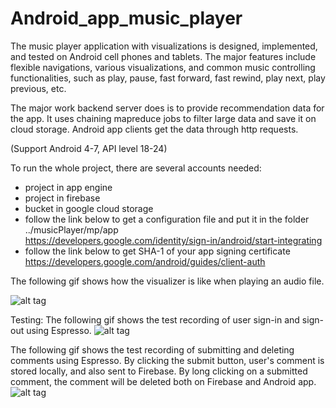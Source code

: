 # Android_app_music_player 

The music player application with visualizations is designed, implemented, and tested on Android cell phones and tablets. The major features include flexible navigations, various visualizations, and common music controlling functionalities, such as play, pause, fast forward, fast rewind, play next, play previous, etc. 

The major work backend server does is to provide recommendation data for the app. It uses chaining mapreduce jobs to filter large data and save it on cloud storage. Android app clients get the data through http requests. 

(Support Android 4-7, API level 18-24)

To run the whole project, there are several accounts needed: 
- project in app engine <br />
- project in firebase   <br />
- bucket in google cloud storage  <br />
- follow the link below to get a configuration file and put it in the folder ../musicPlayer/mp/app  <br />
https://developers.google.com/identity/sign-in/android/start-integrating    <br />
- follow the link below to get SHA-1 of your app signing certificate    <br />
https://developers.google.com/android/guides/client-auth     <br />


The following gif shows how the visualizer is like when playing an audio file. 

![alt tag](https://github.com/yingchenyingchen/Android_App_with_Appengine_MapReduce/blob/master/visualizer.gif)

Testing:
The following gif shows the test recording of user sign-in and sign-out using Espresso.
![alt tag](https://github.com/yingchenyingchen/Android_App_with_Appengine_MapReduce/blob/master/espressor_signIn_signOut_test.gif)

The following gif shows the test recording of submitting and deleting comments using Espresso.
By clicking the submit button, user's comment is stored locally, and also sent to Firebase. 
By long clicking on a submitted comment, the comment will be deleted both on Firebase and Android app. 
![alt tag](https://github.com/yingchenyingchen/Android_App_with_Appengine_MapReduce/blob/master/espresso_comment_test.gif)
